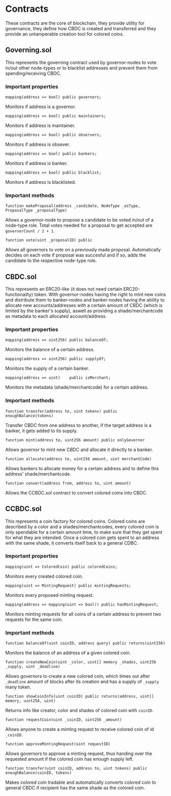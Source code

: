 # Contracts

These contracts are the core of blockchain, they provide utility for governance, they define how CBDC is created and transferred and they provide an untamperable creation tool for colored coins.

## Governing.sol

This represents the governing contract used by governor-nodes to vote in/out other node-types or to blacklist addresses and prevent them from spending/receiving CBDC.

### Important properties

```
mapping(address => bool) public governors;
```
Monitors if address is a governor.

```
mapping(address => bool) public maintainers;
```
Monitors if address is maintainer.

```
mapping(address => bool) public observers;
```
Monitors if address is obsever.

```
mapping(address => bool) public bankers;
```
Monitors if address is banker.

```
mapping(address => bool) public blacklist;
```
Monitors if address is blacklisted.

### Important methods

```
function makeProposal(address _candidate, NodeType _asType, ProposalType _proposalType)
```
Allows a governor-node to propose a candidate to be voted in/out of a node-type role. Total votes needed for a proposal to get accepted are `governorCount / 2 + 1`.

```
function vote(uint _proposalID) public
```
Allows all governors to vote on a previously made proposal. Automatically decides on each vote if proposal was succesful and if so, adds the candidate to the respective node-type role.

## CBDC.sol

This represents an ERC20-like (it does not need certain ERC20-functionality) token. With governor-nodes having the right to mint new coins and distribute them to banker-nodes and banker-nodes having the ability to allocate new accounts/addresses with a certain amount of CBDC (which is limited by the banker's supply), aswell as providing a shade/merchantcode as metadata to each allocated account/address.

### Important properties

```
mapping(address => uint256) public balanceOf;
```
Monitors the balance of a certain address.

```
mapping(address => uint256) public supplyOf;
```
Monitors the supply of a certain banker.

```
mapping(address => uint)    public isMerchant;
```
Monitors the metadata (shade/merchantcode) for a certain address.

### Important methods

```
function transfer(address to, uint tokens) public enoughBalance(tokens)
```
Transfer CBDC from one address to another, if the target address is a banker, it gets added to its supply.

```
function mint(address to, uint256 amount) public onlyGovernor
```
Allows governor to mint new CBDC and allocate it directly to a banker.

```
function allocate(address to, uint256 amount, uint merchantCode)
```
Allows bankers to allocate money for a certain address and to define this address' shade/merchantcode.

```
function convert(address from, address to, uint amount)
```
Allows the CCBDC.sol contract to convert colored coins into CBDC.

## CCBDC.sol

This represents a coin factory for colored coins. Colored coins are described by a color and a shades/merchantcodes, every colored coin is only spendable for a certain amount time, to make sure that they get spent for what they are intended. Once a colored coin gets spent to an address with the same shade, it converts itself back to a general CDBC.

### Important properties

```
mapping(uint => ColoredCoin) public coloredCoins;
```
Monitors every created colored coin.

```
mapping(uint => MintingRequest) public mintingRequests;
```
Monitors every proposed minting request.

```
mapping(address => mapping(uint => bool)) public hasMintingRequest;
```
Monitors minting requests for all coins of a certain address to prevent two requests for the same coin.

### Important methods

```
function balanceOf(uint coinID, address query) public returns(uint256)
```
Monitors the balance of an address of a given colored coin.

```
function createNewCoin(uint _color, uint[] memory _shades, uint256 _supply, uint _deadline)
```
Allows governors to create a new colored coin, which times out after `_deadline` amount of blocks after its creation and has a supply of `_supply` many token.

```
function showCoinInfo(uint coinID) public returns(address, uint[] memory, uint256, uint)
```
Returns info like creator, color and shades of colored coin with `coinID`.

```
function requestCoin(uint _coinID, uint256 _amount)
```
Allows anyone to create a minting request to receive colored coin of id `_coinID`.

```
function approveMintingRequest(uint requestID)
```
Allows governors to approve a minting request, thus handing over the requested amount if the colored coin has enough supply left.

```
function transfer(uint coinID, address to, uint tokens) public enoughBalance(coinID, tokens)
```
Makes colored coin tradable and automatically converts colored coin to general CBDC if recipient has the same shade as the colored coin.





